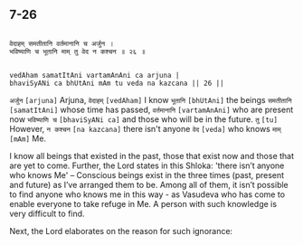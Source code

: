 ## 7-26


```shloka-sa

वेदाहम् समतीतानि वर्तमानानि च अर्जुन ।
भविष्याणि च भूतानि माम् तु वेद न कश्चन ॥ २६ ॥

```
```shloka-sa-hk

vedAham samatItAni vartamAnAni ca arjuna |
bhaviSyANi ca bhUtAni mAm tu veda na kazcana || 26 ||

```
`अर्जुन` `[arjuna]` Arjuna, `वेदाहम्` `[vedAham]` I know `भूतानि` `[bhUtAni]` the beings `समतीतानि` `[samatItAni]` whose time has passed, `वर्तमानानि` `[vartamAnAni]` who are present now `भविष्याणि च` `[bhaviSyANi ca]` and those who will be in the future. `तु` `[tu]` However, `न कश्चन` `[na kazcana]` there isn't anyone `वेद` `[veda]` who knows `माम्` `[mAm]` Me.

I know all beings that existed in the past, those that exist now and those that are yet to come.  Further, the Lord states in this Shloka: 'there isn’t anyone who knows Me' – Conscious beings exist in the three times (past, present and future) as I’ve arranged them to be. Among all of them, it isn’t possible to find anyone who knows me in this way - as Vasudeva who has come to enable everyone to take refuge in Me. A person with such knowledge is very difficult to find.

Next, the Lord elaborates on the reason for such ignorance:



